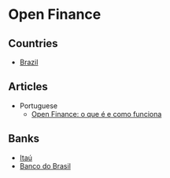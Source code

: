 # Open Finance

## Countries

- [Brazil](https://openfinancebrasil.org.br)

## Articles

- Portuguese
  - [Open Finance: o que é e como funciona](https://blog.nubank.com.br/open-finance/)

## Banks

- [Itaú](https://itau.com.br/open-finance)
- [Banco do Brasil](https://bb.com.br/site/open-finance)
